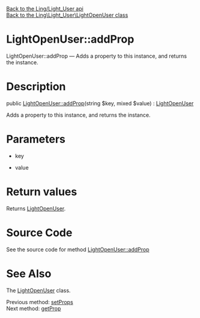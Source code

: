 [Back to the Ling/Light_User api](https://github.com/lingtalfi/Light_User/blob/master/doc/api/Ling/Light_User.md)<br>
[Back to the Ling\Light_User\LightOpenUser class](https://github.com/lingtalfi/Light_User/blob/master/doc/api/Ling/Light_User/LightOpenUser.md)


LightOpenUser::addProp
================



LightOpenUser::addProp — Adds a property to this instance, and returns the instance.




Description
================


public [LightOpenUser::addProp](https://github.com/lingtalfi/Light_User/blob/master/doc/api/Ling/Light_User/LightOpenUser/addProp.md)(string $key, mixed $value) : [LightOpenUser](https://github.com/lingtalfi/Light_User/blob/master/doc/api/Ling/Light_User/LightOpenUser.md)




Adds a property to this instance, and returns the instance.




Parameters
================


- key

    

- value

    


Return values
================

Returns [LightOpenUser](https://github.com/lingtalfi/Light_User/blob/master/doc/api/Ling/Light_User/LightOpenUser.md).








Source Code
===========
See the source code for method [LightOpenUser::addProp](https://github.com/lingtalfi/Light_User/blob/master/LightOpenUser.php#L189-L193)


See Also
================

The [LightOpenUser](https://github.com/lingtalfi/Light_User/blob/master/doc/api/Ling/Light_User/LightOpenUser.md) class.

Previous method: [setProps](https://github.com/lingtalfi/Light_User/blob/master/doc/api/Ling/Light_User/LightOpenUser/setProps.md)<br>Next method: [getProp](https://github.com/lingtalfi/Light_User/blob/master/doc/api/Ling/Light_User/LightOpenUser/getProp.md)<br>


